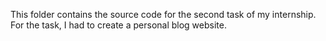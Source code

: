 This folder contains the source code for the second task of my internship. For the task, I had to create a personal blog website.
